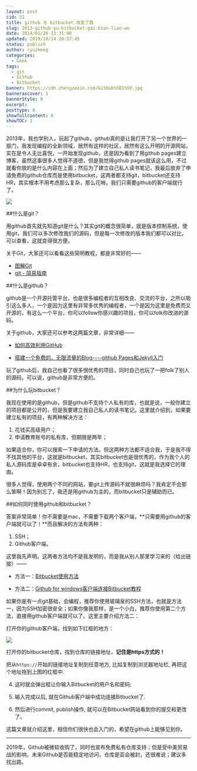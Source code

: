 ```yaml
---
layout: post
cid: 31
title: github 与 bitbucket 改变了我
slug: 2013-github-yu-bitbucket-gai-bian-liao-wo
date: 2014/01/26 13:31:00
updated: 2019/10/14 20:57:45
status: publish
author: ryuzheng
categories: 
  - Geek
tags: 
  - git
  - Github
  - Bitbucket
banner: https://cdn.zhengzexin.com/GitHub%5B1%5D.jpg
bannerascover: 1
bannerStyle: 0
excerpt: 
posttype: 0
showfullcontent: 0
showTOC: 1
---
```



2013年，我也学别人，玩起了github，github真的是让我打开了另一个世界的一扇门，我发现编程的全新领域，居然有这样的社区，居然有这么开明的开源网站，实在是令人无比喜悦，一开始发现github，还是因为看到了用github pages建立博客，虽然这事很多人觉得不道德，但是我觉得github pages就该这么用，不过就看你放的是什么内容在上面；然后为了建立自己私人读书笔记，我最后放弃了申请免费的github仓库而是使用bitbucket，这两者都支持git，bitbucket还支持HR，其实根本不用考虑那么复杂，那么花哨，我们只需要github的客户端就行了。

![](https://cdn.zhengzexin.com/GitHub%5B1%5D.jpg)

##什么是git？

用github首先就先知道git是什么？其实git的概念很简单，就是版本控制系统，使用git，我们可以多次修改我们的源码，但是每一次修改的版本我们都可以对比，可以查看，这就变得很方便。

关于Git，大家还可以看看这些简明教程，都是非常好的&mdash;&mdash;

*   [图解Git](http://marklodato.github.io/visual-git-guide/index-zh-cn.html)
*   [git - 简易指南](http://rogerdudler.github.io/git-guide/index.zh.html)

##什么是github？

github是一个开源托管平台，也是很多编程者的互相改良、交流的平台，之所以吸引这么多人，一个是因为这里有非常多优秀的编程者，一个是因为这里是免费而又开源的，有这么一个平台，你可以follow你感兴趣的项目，你可以folk你改进的源码。

关于github，大家还可以参考这两篇文章，非常详细&mdash;&mdash;

*   [如何高效利用GitHub](http://www.yangzhiping.com/tech/github.html)

*   [搭建一个免费的，无限流量的Blog----github Pages和Jekyll入门](http://www.ruanyifeng.com/blog/2012/08/blogging_with_jekyll.html)

玩了github后，我自己也看了很多很优秀的项目，同时自己也玩了一把folk了别人的源码，可以说，github是非常方便的。

##为什么玩bitbucket？&nbsp;

我现在使用的是github，但是github不支持个人私有的库，也就是说，一般你建立的项目都是公开的，但是我要建立我自己私人的读书笔记。这里就介绍到，如果要建立私有的项目，有两种解决方法：

1.  花钱买高级用户；
2.  申请教育账号的私有库，但期限是两年；

如果适合你，你可以搜索一下申请的方法。但这两种方法都不适合我，于是我不得不找其他的平台，这就是bitbucket，其实bitbucket也是很优秀的，作为我个人的私人源码库是卓卓有余，bitbucket也支持HR，也支持git，这就是我选择它的理由。

很多人觉得，使用两个不同的网站，要git上传源码不就很麻烦吗？我肯定不会那么笨啊！因为别忘了，我还是用github为主的，而bitbucket只是辅助而已。

##如何同时使用github和bitbucket？

答案非常简单！你不需要是mac，不需要下载两个客户端，**只需要用github的客户端就可以了！**而且解决的方法有两种：

1.  SSH；
2.  Github客户端。

这里我先声明，这两者方法均不是我发明的，而是我从别人那里学习来的（给出链接）&mdash;&mdash;

*   方法一：[Bitbucket使用方法](http://boliquan.com/bitbucket-method-of-use/ )

*   方法二：[Github for windows客户端连接Bitbucket教程](http://geek100.com/2474)

如果你是有一点git基础，会编程，推荐你使用玻璃泉的SSH方法，也就是方法一，因为SSH加密很安全；如果你像我那样，是一个小白，推荐你使用第二个方法，直接用github客户端就可以了。这里主要介绍方法二：

打开你的github客户端，找到如下红框的地方：

![](https://cdn.zhengzexin.com/image2%5B1%5D.png)

打开你的bitbucket仓库，找到仓库的链接地址，**记住是https方式的！**

把从```https://```开始的链接地址复制到任意地方, 比如复制到浏览器地址栏, 再把这个地址拖到上图的红框中.

4. 这时就会弹出框让你输入Bitbucket的用户名和密码;

5. 输入完成以后, 就在Github客户端中成功连接Bitbucket了.

6. 然后进行commit, publish操作, 就可以在Bitbucket网站看到你的提交和更改了。

这篇文章就介绍这里，相信你们很快也会入门的，希望在github上能够见到你。

-----

2019年，Github被微软收购了，同时也宣布免费私有仓库支持；但是受中美贸易战的影响，未来Github是否能稳定地访问，仓库是否会被封，还很难说；建议多找出路。